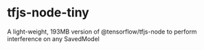 # tfjs-node-tiny
A light-weight, 193MB version of @tensorflow/tfjs-node to perform interference on any SavedModel
